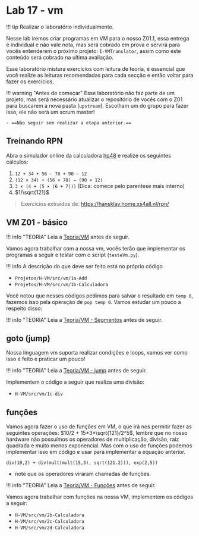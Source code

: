 # Lab 17 - vm

!!! tip
    Realizar o laboratório individualmente.

Nesse lab iremos criar programas em VM para o nosso Z01.1, essa entrega é individual e não vale nota, mas será cobrado em prova e servirá para vocês entenderem o próximo projeto: `I-VMTranslator`, assim como este conteúdo será cobrado na ultima avaliação.

Esse laboratório mistura exercícios com leitura de teoria, é essencial que você realize as leituras recomendadas para cada secção e então voltar para fazer os exercícios. 

!!! warning "Antes de começar"
    Esse laboratório não faz parte de um projeto, mas será necessário atualizar o repositório de vocês com o Z01 para buscarem a nova pasta (`upstream`). Escolham um do grupo para fazer isso, ele não será um scrum master!
    
    - ==Não seguir sem realizar a etapa anterior.==


## Treinando RPN

Abra o simulador online da calculadora [hp48](http://www.poleyland.com/hp48/) e realize os seguintes cálculos:

1. `12 + 34 + 56 – 78 + 90 – 12`
1. `(12 × 34) + (56 × 78) – (90 × 12)`
1. `3 × (4 + (5 × (6 + 7)))`   (Dica: comece pelo parentese mais interno)
1. $1/\sqrt{121}$

> Exercícios extraídos de: https://hansklav.home.xs4all.nl/rpn/

## VM Z01 - básico

!!! info "TEORIA"
    Leia a [Teoria/VM](/Z01.1/Teoria-vm/) antes de seguir.
    
Vamos agora trabalhar com a nossa vm, vocês terão que implementar os programas a seguir e testar com o script (`testeVm.py`). 

!!! info
    A descrição do que deve ser feito está no próprio código

- `Projetos/H-VM/src/vm/1a-Add`
- `Projetos/H-VM/src/vm/1b-Calculadora`

Você notou que nesses códigos pedimos para salvar o resultado em `temp 0`, fazemos
isso pela operação de `pop temp 0`. Vamos estudar um pouco a respeito disso:

!!! info "TEORIA"
    Leia a [Teoria/VM - Segmentos](/Z01.1/Teoria-vm-segmentos/) antes de seguir.

## goto (jump)

Nossa linguagem vm suporta realizar condições e loops, vamos ver como isso é feito e praticar um pouco!

!!! info "TEORIA"
    Leia a [Teoria/VM - jump](/Z01.1/Teoria-vm-jump/) antes de seguir.
    
Implementem o código a seguir que realiza uma divisão:

- `H-VM/src/vm/1c-div`

## funções

Vamos agora fazer o uso de funções em VM, o que irá nos permitir fazer as seguintes operações: $10/2 + 15*3*\sqrt{121}/2^5$, lembre que no nosso hardware não possuímos os operadores de multiplicação, divisão, raiz quadrada e muito menos exponencial. Mas com o uso de funções podemos implementar isso em código e usar para implementar a equação anterior.

```
div(10,2) + div(mult(mult(15,3), sqrt(121.2))), exp(2,5))
``` 

- note que os operadores viraram chamadas de funções.

!!! info "TEORIA"
    Leia a [Teoria/VM - Funções](/Z01.1/Teoria-vm-funcoes/) antes de seguir.
    
Vamos agora trabalhar com funções na nossa VM, implementem os códigos a seguir:

- `H-VM/src/vm/2b-Calculadora`
- `H-VM/src/vm/2c-Calculadora`
- `H-VM/src/vm/2d-Calculadora`
